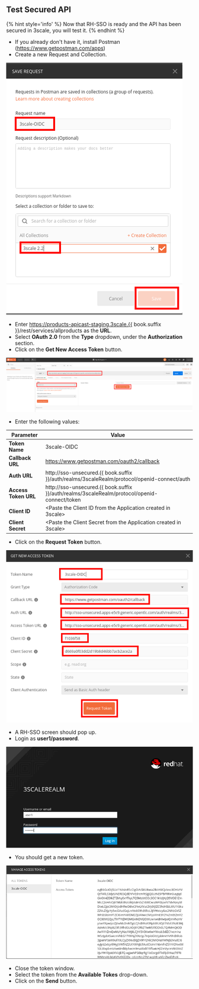 ## Test Secured API

{% hint style='info' %}
Now that RH-SSO is ready and the API has been secured in 3scale, you will test it.
{% endhint %}


* If you already don't have it, install Postman (https://www.getpostman.com/apps)
* Create a new Request and Collection.

![](../assets/Selection_464.png)

* Enter https://products-apicast-staging.3scale.{{ book.suffix }}/rest/services/allproducts as the **URL**.
* Select **OAuth 2.0** from the **Type** dropdown, under the **Authorization** section.
* Click on the **Get New Access Token** button.

![](../assets/Selection_469.png)

* Enter the following values:

| Parameter | Value |
| --- | --- |
| **Token Name** | 3scale-OIDC |
| **Callback URL** | https://www.getpostman.com/oauth2/callback |
| **Auth URL** | http://sso-unsecured.{{ book.suffix }}/auth/realms/3scaleRealm/protocol/openid-connect/auth |
| **Access Token URL** | http://sso-unsecured.{{ book.suffix }}/auth/realms/3scaleRealm/protocol/openid-connect/token |
| **Client ID** | &lt;Paste the Client ID from the Application created in 3scale&gt; |
| **Client Secret** | &lt;Paste the Client Secret from the Application created in 3scale&gt; |

* Click on the **Request Token** button.

![](../assets/Selection_466.png)

* A RH-SSO screen should pop up.
* Login as **user1/password**.

![](../assets/Selection_467.png)

* You should get a new token.

![](../assets/Selection_468.png)

* Close the token window.
* Select the token from the **Available Tokes** drop-down.
* Click on the **Send** button.


